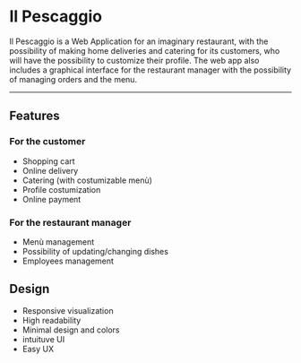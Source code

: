 # Il Pescaggio

Il Pescaggio is a Web Application for an imaginary restaurant, with the possibility of making home deliveries and catering for its customers, who will have the possibility to customize their profile. The web app also includes a graphical interface for the restaurant manager with the possibility of managing orders and the menu.

------------

## Features
### For the customer
- Shopping cart
- Online delivery
- Catering (with costumizable menù)
- Profile costumization
- Online payment

### For the restaurant manager
- Menù management
- Possibility of updating/changing dishes
- Employees management

## Design
- Responsive visualization
- High readability
- Minimal design and colors
- intuituve UI
- Easy UX
